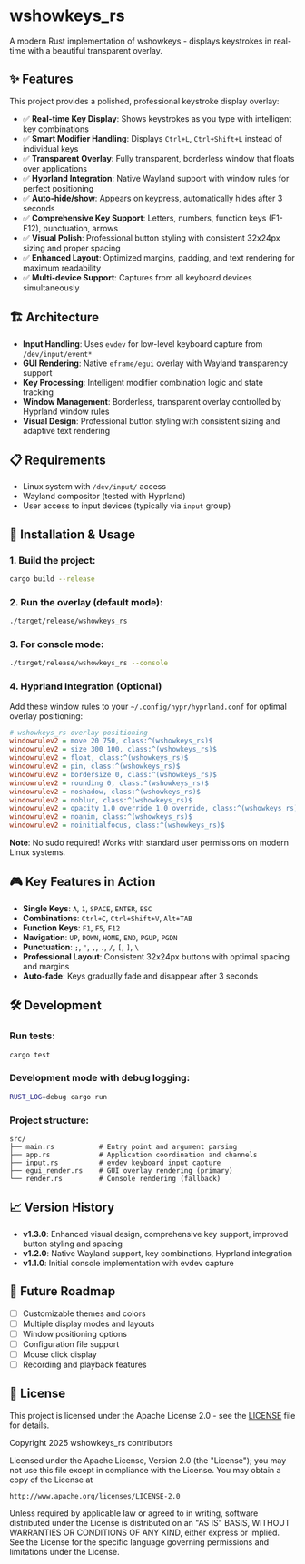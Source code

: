 # wshowkeys_rs

A modern Rust implementation of wshowkeys - displays keystrokes in real-time with a beautiful transparent overlay.

## ✨ Features

This project provides a polished, professional keystroke display overlay:

- ✅ **Real-time Key Display**: Shows keystrokes as you type with intelligent key combinations
- ✅ **Smart Modifier Handling**: Displays `Ctrl+L`, `Ctrl+Shift+L` instead of individual keys
- ✅ **Transparent Overlay**: Fully transparent, borderless window that floats over applications
- ✅ **Hyprland Integration**: Native Wayland support with window rules for perfect positioning
- ✅ **Auto-hide/show**: Appears on keypress, automatically hides after 3 seconds
- ✅ **Comprehensive Key Support**: Letters, numbers, function keys (F1-F12), punctuation, arrows
- ✅ **Visual Polish**: Professional button styling with consistent 32x24px sizing and proper spacing
- ✅ **Enhanced Layout**: Optimized margins, padding, and text rendering for maximum readability
- ✅ **Multi-device Support**: Captures from all keyboard devices simultaneously

## 🏗️ Architecture

- **Input Handling**: Uses `evdev` for low-level keyboard capture from `/dev/input/event*`
- **GUI Rendering**: Native `eframe/egui` overlay with Wayland transparency support
- **Key Processing**: Intelligent modifier combination logic and state tracking
- **Window Management**: Borderless, transparent overlay controlled by Hyprland window rules
- **Visual Design**: Professional button styling with consistent sizing and adaptive text rendering

## 📋 Requirements

- Linux system with `/dev/input/` access
- Wayland compositor (tested with Hyprland)
- User access to input devices (typically via `input` group)

## 🚀 Installation & Usage

### 1. Build the project:
```bash
cargo build --release
```

### 2. Run the overlay (default mode):
```bash
./target/release/wshowkeys_rs
```

### 3. For console mode:
```bash
./target/release/wshowkeys_rs --console
```

### 4. Hyprland Integration (Optional)
Add these window rules to your `~/.config/hypr/hyprland.conf` for optimal overlay positioning:

```ini
# wshowkeys_rs overlay positioning
windowrulev2 = move 20 750, class:^(wshowkeys_rs)$
windowrulev2 = size 300 100, class:^(wshowkeys_rs)$
windowrulev2 = float, class:^(wshowkeys_rs)$
windowrulev2 = pin, class:^(wshowkeys_rs)$
windowrulev2 = bordersize 0, class:^(wshowkeys_rs)$
windowrulev2 = rounding 0, class:^(wshowkeys_rs)$
windowrulev2 = noshadow, class:^(wshowkeys_rs)$
windowrulev2 = noblur, class:^(wshowkeys_rs)$
windowrulev2 = opacity 1.0 override 1.0 override, class:^(wshowkeys_rs)$
windowrulev2 = noanim, class:^(wshowkeys_rs)$
windowrulev2 = noinitialfocus, class:^(wshowkeys_rs)$
```

**Note**: No sudo required! Works with standard user permissions on modern Linux systems.

## 🎮 Key Features in Action

- **Single Keys**: `A`, `1`, `SPACE`, `ENTER`, `ESC`
- **Combinations**: `Ctrl+C`, `Ctrl+Shift+V`, `Alt+TAB`
- **Function Keys**: `F1`, `F5`, `F12`
- **Navigation**: `UP`, `DOWN`, `HOME`, `END`, `PGUP`, `PGDN`
- **Punctuation**: `;`, `'`, `,`, `.`, `/`, `[`, `]`, `\`
- **Professional Layout**: Consistent 32x24px buttons with optimal spacing and margins
- **Auto-fade**: Keys gradually fade and disappear after 3 seconds

## 🛠️ Development

### Run tests:
```bash
cargo test
```

### Development mode with debug logging:
```bash
RUST_LOG=debug cargo run
```

### Project structure:
```
src/
├── main.rs           # Entry point and argument parsing
├── app.rs            # Application coordination and channels
├── input.rs          # evdev keyboard input capture
├── egui_render.rs    # GUI overlay rendering (primary)
└── render.rs         # Console rendering (fallback)
```

## 📈 Version History

- **v1.3.0**: Enhanced visual design, comprehensive key support, improved button styling and spacing
- **v1.2.0**: Native Wayland support, key combinations, Hyprland integration
- **v1.1.0**: Initial console implementation with evdev capture

## 🔮 Future Roadmap

- [ ] Customizable themes and colors
- [ ] Multiple display modes and layouts
- [ ] Window positioning options
- [ ] Configuration file support
- [ ] Mouse click display
- [ ] Recording and playback features

## 📄 License

This project is licensed under the Apache License 2.0 - see the [LICENSE](LICENSE) file for details.

Copyright 2025 wshowkeys_rs contributors

Licensed under the Apache License, Version 2.0 (the "License");
you may not use this file except in compliance with the License.
You may obtain a copy of the License at

    http://www.apache.org/licenses/LICENSE-2.0

Unless required by applicable law or agreed to in writing, software
distributed under the License is distributed on an "AS IS" BASIS,
WITHOUT WARRANTIES OR CONDITIONS OF ANY KIND, either express or implied.
See the License for the specific language governing permissions and
limitations under the License.